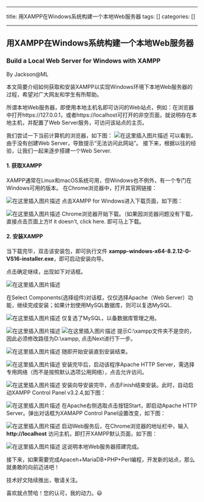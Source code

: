
--- 
title:  用XAMPP在Windows系统构建一个本地Web服务器 
tags: []
categories: [] 

---
## 用XAMPP在Windows系统构建一个本地Web服务器

### Build a Local Web Server for Windows with XAMPP

By Jackson@ML

本文简要介绍如何获取和安装XAMPP以实现Windows环境下本地Web服务器的过程，希望对广大网友和学生有所帮助。

>  
 所谓本地Web服务器，即使用本地主机名即可访问的Web站点，例如：在浏览器中打开https://127.0.0.1，或者https://localhost可打开的非空页面，就说明存在本地主机，并配置了Web Server服务，可访问该站点的主页。 


我们尝试一下当前计算机的浏览器，如下图： <img src="https://img-blog.csdnimg.cn/direct/6b5e16b19da24d27a17ee2bd1cf15bed.png" alt="在这里插入图片描述"> 可以看到，由于没有创建Web Server，导致提示“无法访问此网站”。 接下来，根据以往的经验，让我们一起来逐步搭建一个Web Server.

#### 1. 获取XAMPP

XAMPP通常在Linux和macOS系统可用，但Windows也不例外，有一个专门在Windows可用的版本。 在Chrome浏览器中，打开其官网链接：

<img src="https://img-blog.csdnimg.cn/direct/6ae73e1c959d477e9a5a7d3cbd0d58bc.png" alt="在这里插入图片描述"> 点击XAMPP for Windows进入下载页面，如下图：

<img src="https://img-blog.csdnimg.cn/direct/5ed93bf4df8d40f387fba946923badc2.png" alt="在这里插入图片描述"> Chrome浏览器开始下载。（如果因浏览器问题没有下载，直接点击页面上方If it doesn’t, click here. 即可马上下载。

#### 2. 安装XAMPP

当下载完毕，双击该安装包，即可执行文件 **xampp-windows-x64-8.2.12-0-VS16-installer.exe**，即可启动安装向导。

点击确定继续，出现如下对话框。

<img src="https://img-blog.csdnimg.cn/direct/fe54e46c81924250a1c06be281f5526d.png" alt="在这里插入图片描述">

在Select Components(选择组件)对话框，仅仅选择Apache（Web Server）功能，继续完成安装；如果计划使用MySQL数据库，则可以复选MySQL.

<img src="https://img-blog.csdnimg.cn/direct/a70858905bf84890a5115551f51508ef.png" alt="在这里插入图片描述"> 仅复选了MySQL，以备数据库管理之用。

<img src="https://img-blog.csdnimg.cn/direct/980d574228344ac99f05824d9467141a.png" alt="在这里插入图片描述"> <img src="https://img-blog.csdnimg.cn/direct/baa35bc50a12469291aa8ca340688a8e.png" alt="在这里插入图片描述"> 提示C:\xampp文件夹不是空的，因此必须修改路径为D:\xampp, 点击Next进行下一步。

<img src="https://img-blog.csdnimg.cn/direct/4dbd83add8e64ebe88a2bc43bea77402.png" alt="在这里插入图片描述"> 随即开始安装直到安装结束。

<img src="https://img-blog.csdnimg.cn/direct/f3e2a2332e1741ab9bf1c302177fb79e.png" alt="在这里插入图片描述"> 安装完毕后，启动该程序Apache HTTP Server，需选择专用网络（而不是按照默认选项公用网络），点击允许访问。

<img src="https://img-blog.csdnimg.cn/direct/d96374e696d34999852c3e085a492683.png" alt="在这里插入图片描述"> 安装向导安装完毕，点击Finish结束安装。此时，自动启动XAMPP Control Panel v3.2.4,如下图：

<img src="https://img-blog.csdnimg.cn/direct/11d8867ecc1d4ccd989edbe15039ce04.png" alt="在这里插入图片描述"> 在Apache右侧选取点击按钮Start，即启动Apache HTTP Server。弹出对话框为XAMAPP Control Panel设置改变，如下图：

<img src="https://img-blog.csdnimg.cn/direct/631e82d3fbb24a1ab50cd23552b2cc67.png" alt="在这里插入图片描述"> 启动Web服务后，在Chrome浏览器的地址栏中，输入**http://localhost** 访问主机，即打开XAMPP默认页面，如下图：

<img src="https://img-blog.csdnimg.cn/direct/92f4ad92946648e29aa9ca9385caa48b.png" alt="在这里插入图片描述"> 这说明本地Web服务器搭建完成。

接下来，如果需要完成Apaceh+MariaDB+PHP+Perl编程，开发新的站点，那么就勇敢的向前迈进吧！

技术好文陆续推出，敬请关注。

喜欢就点赞哈！您的认可，我的动力。😃
